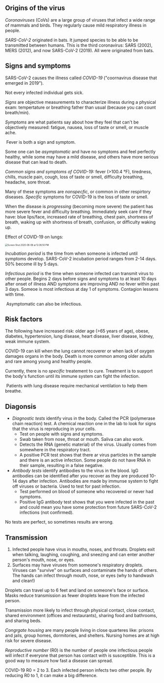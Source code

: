 ## Origins of the virus

*Coronaviruses* (CoVs) are a large group of viruses that infect a wide range of mammals and birds. They regularly cause mild respiratory illness in people. 

*SARS-CoV-2* originated in bats. It jumped species to be able to be transmitted between humans. This is the third coronavirus: SARS (2002), MERS (2012), and now SARS-CoV-2 (2019). All were originated from bats.

## Signs and symptoms

SARS-CoV-2 causes the illness called *COVID-19* ("coornavirus disease that emerged in 2019").

Not every infected individual gets sick.

*Signs* are objective measurements to characterize illness during a physical exam: tempertature or breathing father than usual (because you can count breath/min). 

*Symptoms* are what patients say about how they feel that can't be objectively measured: fatigue, nausea, loss of taste or smell, or muscle ache.

​	Fever is both a sign and symptom.

Some one can be *asymptomatic* and have no symptoms and feel perfectly healthy, while some may have a mild disease, and others have more serious disease that can lead to death.

*Common signs and symptoms of COVID-19:* fever (>100.4 °F), tiredness, chills, muscle pain, cough, loss of taste or smell, difficulty breathing, headache, sore throat.

Many of these symptoms are *nonspecfic*, or common in other respirtory diseases. *Specific* symptoms for COVID-19 is the loss of taste or smell.

When the disease is *progressing* (becoming more severe) the patient has more severe fever and difficulty breathing. Immediately seek care if they have: blue lips/face, increased rate of breathing, chest pain, shortness of breath, waking up with shortness of breath, confusion, or difficulty waking up.

Effect of COVID-19 on lungs:

<img src="/Users/trxn/Library/Application Support/typora-user-images/Screen Shot 2020-06-06 at 12.06.50 PM.png" alt="Screen Shot 2020-06-06 at 12.06.50 PM" style="zoom:50%;" />

*Incubation period* is the time from when someone is infected until symptoms develop. SARS-CoV-2 incubation period ranges from 2-14 days. 50% become ill by 5 days.

*Infectious period* is the time when someone infected can transmit virus to other people. Begins 2 days before signs and symptoms to at least 10 days after onset of illness AND symptoms are improving AND no fever within past 3 days. Someoe is most infectious at day 1 of symptoms. Contagion lessens with time.

​	Asymptomatic can also be infectious.

## Risk factors

The following have increased risk: older age (>65 years of age), obese, diabetes, hypertension, lung disease, heart disease, liver disease, kidney, weak immune system.

COVID-19 can kill when the lung cannot recoverer or when lack of oxygen damages organs in the body. Death is more common among older adults and rare among young and healthy people.

Currently, there is no *specific* treatement to cure. Treatment is to support the body's function until its immune system can fight the infection. 

​	Patients with lung disease require mechanical ventilation to help them breathe.



## Diagonsis

- *Diagnostic tests* identify virus in the body. Called the PCR (polymerase chain reaction) test. A chemical reaction one in the lab to look for signs that the virus is reproducing in your cells.
  - Test on people with signs and symptoms. 
  - Swab taken from nose, throat or mouth. Saliva can also work.
  - Detects the RNA (genetic material) of the virus. Usually comes from somewhere in the respiratory tract.
  - A positive PCR test shows that there ar virus particles in the sample and there is an active infection. Some people do not have RNA in their sample, resulting in a false negative.
- *Antibody tests* identify antibodies to the virus in the blood. IgG antibodies can be identified after you recover as they are produced 10-14 days after infection. Antibodies are made by immunse system to fight off viruses or bacteria. Used to test for past infection.
  - Test performed on blood of someone who recovered or never had symptoms.
  - Positive IgG antibody test shows that you were infected in the past and could mean you have some protection from future SARS-CoV-2 infections (not confirmed).

No tests are perfect, so sometimes results are wrong.

## Transmission

1. Infected people have virus in mouths, noses, and throats. Droplets exit when talking, laughing, coughing, and sneezing and can enter another person's mouth, nose, or eyes.
2. Surfaces may have viruses from someone's respiratory droplets. Viruses can "survive" on surfaces and contaminate the hands of others. The hands can infect through mouth, nose, or eyes (why to handwash and clean!)

Droplets can travel up to 6 feet and land on someone's face or surface. Masks reduce transmission as fewer droplets leave from the infected person.

Transmission more likely to infect through physical contact, close contact, shared environment (offices and restaurants), sharing food and bathrooms, and sharing beds.

*Congrgate housing* are many people living in close quarteres like: prisons and jails, group homes, dormitories, and shelters. Nursing homes are at high risk for severe disease.

 *Reproductive number* (R0) is the number of people one infectious people will infect if everyone that person has contact with is susceptible. This is a good way to measure how fast a disease can spread.

COVID-19 R0 = 2 to 3. Each infected person infects two other people. By reducing R0 to 1, it can make a big difference.
